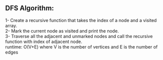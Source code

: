 

## DFS Algorithm:

1- Create a recursive function that takes the index of a node and a visited array.
\
2- Mark the current node as visited and print the node.
\
3- Traverse all the adjacent and unmarked nodes and call the recursive function with index of adjacent node.
\
runtime: O(V+E) where V is the number of vertices and E is the number of edges 

